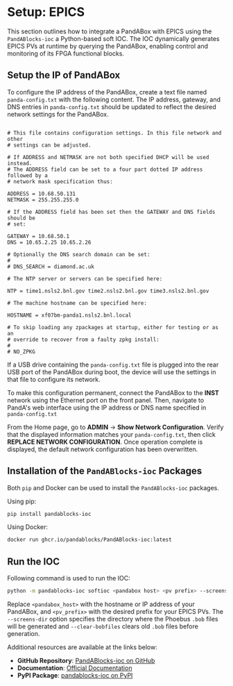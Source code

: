 # Setup: EPICS
This section outlines how to integrate a PandABox with EPICS using the `PandABlocks-ioc` a Python-based soft IOC. The IOC dynamically generates EPICS PVs at runtime by querying the PandABox, enabling control and monitoring of its FPGA functional blocks.

## Setup the IP of PandABox
To configure the IP address of the PandABox, create a text file named `panda-config.txt` with the following content. The IP address, gateway, and DNS entries in `panda-config.txt` should be updated to reflect the desired network settings for the PandABox.

```

# This file contains configuration settings. In this file network and other
# settings can be adjusted.

# If ADDRESS and NETMASK are not both specified DHCP will be used instead.
# The ADDRESS field can be set to a four part dotted IP address followed by a
# network mask specification thus:

ADDRESS = 10.68.50.131
NETMASK = 255.255.255.0

# If the ADDRESS field has been set then the GATEWAY and DNS fields should be
# set:

GATEWAY = 10.68.50.1
DNS = 10.65.2.25 10.65.2.26

# Optionally the DNS search domain can be set:
#
# DNS_SEARCH = diamond.ac.uk

# The NTP server or servers can be specified here:

NTP = time1.nsls2.bnl.gov time2.nsls2.bnl.gov time3.nsls2.bnl.gov

# The machine hostname can be specified here:

HOSTNAME = xf07bm-panda1.nsls2.bnl.local

# To skip loading any zpackages at startup, either for testing or as an
# override to recover from a faulty zpkg install:
#
# NO_ZPKG
```

If a USB drive containing the `panda-config.txt` file is plugged into the rear USB port of the PandABox during boot, the device will use the settings in that file to configure its network.

To make this configuration permanent, connect the PandABox to the **INST** network using the Ethernet port on the front panel. Then, navigate to PandA's web interface using the IP address or DNS name specified in `panda-config.txt`

From the Home page, go to **ADMIN** → **Show Network Configuration**. Verify that the displayed information matches your `panda-config.txt`, then click **REPLACE NETWORK CONFIGURATION**. Once operation complete is displayed, the default network configuration has been overwritten.

## Installation of the `PandABlocks-ioc` Packages
Both `pip` and Docker can be used to install the `PandABlocks-ioc` packages.

Using pip:

```bash
pip install pandablocks-ioc
```
Using Docker:

```bash
docker run ghcr.io/pandablocks/PandABlocks-ioc:latest
```

## Run the IOC

Following command is used to run the IOC:

```bash 
python -m pandablocks-ioc softioc <pandabox host> <pv prefix> --screens-dir=<directory to output bobfiles> --clear-bobfiles
```
Replace `<pandabox_host>` with the hostname or IP address of your PandABox, and `<pv_prefix>` with the desired prefix for your EPICS PVs. The `--screens-dir` option specifies the directory where the Phoebus `.bob` files will be generated and `--clear-bobfiles` clears old `.bob` files before generation.

Additional resources are available at the links below:
- **GitHub Repository**: [PandABlocks-ioc on GitHub](https://github.com/PandABlocks/PandABlocks-ioc)
- **Documentation**: [Official Documentation](https://pandablocks.github.io/PandABlocks-ioc)
- **PyPI Package**: [pandablocks-ioc on PyPI](https://pypi.org/project/pandablocks-ioc/)